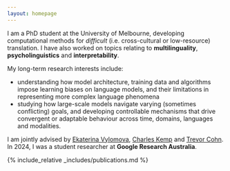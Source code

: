 ```yaml
---
layout: homepage
---
```


<!-- ## Zheng Wei Lim -->

I am a PhD student at the University of Melbourne, developing computational methods for _difficult_ (i.e. cross-cultural or low-resource) translation. I have also worked on topics relating to **multilinguality**, **psycholinguistics** and **interpretability**. 

My long-term research interests include: 
 - understanding how model architecture, training data and algorithms impose learning biases on language models, and their limitations in representing more complex language phenomena
 - studying how large-scale models navigate varying (sometimes conflicting) goals, and developing controllable mechanisms that drive convergent or adaptable behaviour across time, domains, languages and modalities.

I am jointly advised by [Ekaterina Vylomova](http://kat.academy/), [Charles Kemp](https://www.charleskemp.com/) and [Trevor Cohn](https://trevorcohn.github.io/). In 2024, I was a student researcher at **Google Research Australia**.

<!-- ## Research Interests

- **Computer Vision:** image recognition, image generation, video captioning
- **Machine Learning:** meta-learning, incremental learning, transfer learning -->

<!-- ## News

- **[Feb. 2020]** Our paper about incremental learning is accepted to CVPR 2020.
- **[Feb. 2020]** We will host the ACM Multimedia Asia 2020 conference in Singapore!
- **[Sept. 2019]** Our paper about few-shot learning is accepted to NeurIPS 2019.
- **[Mar. 2019]** Our paper about few-shot learning is accepted to CVPR 2019. -->

{% include_relative _includes/publications.md %}

<!-- {% include_relative _includes/services.md %} -->
